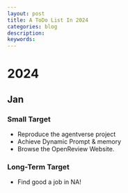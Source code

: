 ```yaml
---
layout: post
title: A ToDo List In 2024
categories: blog
description:                                     
keywords: 
---
```

# 2024

## Jan

### Small Target

* Reproduce the agentverse project
* Achieve Dynamic Prompt & memory
* Browse the OpenReview Website.

### Long-Term Target 

* Find good a job in NA!
